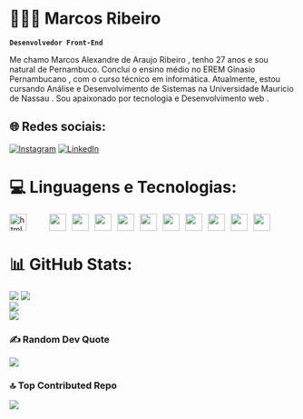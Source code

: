 # 👩🏻‍💻 Marcos Ribeiro

**`Desenvolvedor Front-End`**

Me chamo Marcos Alexandre de Araujo Ribeiro , tenho 27 anos e sou natural de Pernambuco. Concluí o ensino médio no EREM Ginasio Pernambucano , com o curso técnico em informática. Atualmente, estou cursando Análise e Desenvolvimento de Sistemas na Universidade Mauricio de Nassau . Sou apaixonado por tecnologia e Desenvolvimento web .


## 🌐 Redes sociais:
[![Instagram](https://img.shields.io/badge/Instagram-%23E4405F.svg?logo=Instagram&logoColor=white)](https://instagram.com/marcxs_s) [![LinkedIn](https://img.shields.io/badge/LinkedIn-%230077B5.svg?logo=linkedin&logoColor=white)](https://www.linkedin.com/in/marcsfic) 


# 💻 Linguagens e Tecnologias:

 <img  width="30px" alt="html" title="html" style="padding-right:40px  ;" src="https://cdn.jsdelivr.net/gh/devicons/devicon@latest/icons/html5/html5-original.svg" /><img  width="30px" style="padding-right:10px" src="https://cdn.jsdelivr.net/gh/devicons/devicon@latest/icons/css3/css3-original.svg" /><img  width="30px" style="padding-right:10px" src="https://cdn.jsdelivr.net/gh/devicons/devicon@latest/icons/javascript/javascript-original.svg" /><img  width="30px" style="padding-right:10px" src="https://cdn.jsdelivr.net/gh/devicons/devicon@latest/icons/typescript/typescript-original.svg" /><img  width="30px" style="padding-right:10px" src="https://cdn.jsdelivr.net/gh/devicons/devicon@latest/icons/react/react-original-wordmark.svg" /><img  width="30px" style="padding-right:10px" src="https://cdn.jsdelivr.net/gh/devicons/devicon@latest/icons/reactnative/reactnative-original-wordmark.svg" /><img  width="30px" style="padding-right:10px" src="https://cdn.jsdelivr.net/gh/devicons/devicon@latest/icons/nodejs/nodejs-original-wordmark.svg" /><img  width="30px" style="padding-right:10px" src="https://cdn.jsdelivr.net/gh/devicons/devicon@latest/icons/sass/sass-original.svg" /><img  width="30px" style="padding-right:10px" src="https://cdn.jsdelivr.net/gh/devicons/devicon@latest/icons/tailwindcss/tailwindcss-original.svg" /><img  width="30px" style="padding-right:10px" src="https://cdn.jsdelivr.net/gh/devicons/devicon@latest/icons/expo/expo-original-wordmark.svg" /><img  width="30px" style="padding-right:10px" src="https://cdn.jsdelivr.net/gh/devicons/devicon@latest/icons/python/python-original.svg" />
          
          
          
          
          
          
          
          
                
          
# 📊 GitHub Stats:
![](http://github-profile-summary-cards.vercel.app/api/cards/profile-details?username=Marcsfic98&theme=bear)
![](https://github-readme-stats.vercel.app/api?username=Marcsfic98&theme=omni&hide_border=false&include_all_commits=true&count_private=true)<br/>
![](https://nirzak-streak-stats.vercel.app/?user=Marcsfic98&theme=omni&hide_border=false)<br/>
![](https://github-readme-stats.vercel.app/api/top-langs/?username=Marcsfic98&theme=omni&hide_border=false&include_all_commits=true&count_private=true&layout=compact)


### ✍️ Random Dev Quote
![](https://quotes-github-readme.vercel.app/api?type=vetical&theme=dark)

### 🔝 Top Contributed Repo
![](https://github-contributor-stats.vercel.app/api?username=Marcsfic98&limit=5&theme=omni&combine_all_yearly_contributions=true)
